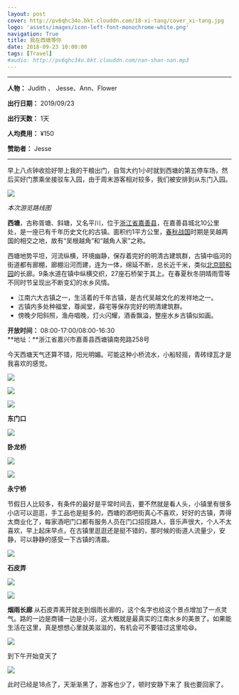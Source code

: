 ```yaml
---
layout: post
cover: http://pv6qhc34o.bkt.clouddn.com/18-xi-tang/cover_xi-tang.jpg
logo: 'assets/images/icon-left-font-monochrome-white.png'
navigation: True
title: 我在西塘等你
date: 2018-09-23 10:00:00
tags: [Travel]
#audio: http://pv6qhc34o.bkt.clouddn.com/nan-shan-nan.mp3
---
```


------

**人物：** Judith 、 Jesse、Ann、Flower

**出行日期：** 2019/09/23

**出行天数：** 1天

**人均费用：** ¥150

**赞助者：** Jesse

------

​早上八点钟收拾好带上我的干粮出门，自驾大约1小时就到西塘的第五停车场，然后买好门票乘坐接驳车入园，由于周末游客相对较多，我们被安排到从东门入园。

![](http://pv6qhc34o.bkt.clouddn.com/18-xi-tang/Snipaste_2019-08-02_14-39-21.png)

*本次游览路线图*

​**西塘**，古称胥塘、斜塘，又名平川，位于[浙江省](https://zh.wikipedia.org/wiki/浙江省)[嘉善县](https://zh.wikipedia.org/wiki/嘉善县)，在嘉善县城北10公里处，是一座已有千年历史文化的古镇。面积约1平方公里，[春秋](https://zh.wikipedia.org/wiki/春秋)[战国](https://zh.wikipedia.org/wiki/战国)时期是吴越两国的相交之地，故有“吴根越角”和“越角人家”之称。

西塘地势平坦，河流纵横，环境幽静，保存着完好的明清古建筑群，古镇中临河的街道都有廊棚，廊棚沿河而建，连为一体，绵延不断，总长近千米，类似[北京](https://zh.wikipedia.org/wiki/北京)[颐和园](https://zh.wikipedia.org/wiki/颐和园)的长廊。9条水道在镇中纵横交织，27座石桥架于其上。在春夏秋冬阴晴雨雪等不同时节呈现出不断变幻的水乡风情。

- 江南六大古镇之一，生活着的千年古镇，是古代吴越文化的发祥地之一。
- 古镇内多处种福堂，尊闻堂，薛宅等保存完好的明清建筑群。
- 傍晚夕阳斜照，渔舟唱晚，灯火闪耀，酒香飘溢，整座水乡古镇似如画。

**开放时间：** 08:00-17:00/08:00-16:30 <br>
**地址：**浙江省嘉兴市嘉善县西塘镇南苑路258号

今天西塘天气还算不错，阳光明媚。可能这种小桥流水，小船轻摇，青砖绿瓦才是我喜欢的感觉。

![](http://pv6qhc34o.bkt.clouddn.com/18-xi-tang/IMG_9907.JPG)

![](http://pv6qhc34o.bkt.clouddn.com/18-xi-tang/IMG_1621.jpg)

![](http://pv6qhc34o.bkt.clouddn.com/18-xi-tang/IMG_1622.jpg)

**东门口**

![](http://pv6qhc34o.bkt.clouddn.com/18-xi-tang/IMG_1645.jpg)

**卧龙桥**

![](http://pv6qhc34o.bkt.clouddn.com/18-xi-tang/IMG_1629.jpg)

![](http://pv6qhc34o.bkt.clouddn.com/18-xi-tang/IMG_1626.jpg)

**永宁桥**

节假日人比较多，有条件的最好是平常时间去，要不然就是看人头，小镇里有很多小店可以逛逛，手工品也是挺多的，西塘的酒吧街真心不喜欢，好好的古镇，弄得太商业化了，每家酒吧门口都有服务人员在门口招揽路人，音乐声很大，个人不太喜欢，早上起床早点，在古镇里逛逛还是挺不错的，那时候的街道人流量少，安静，可以静静的感受一下古镇的清晨。

![](http://pv6qhc34o.bkt.clouddn.com/18-xi-tang/IMG_9906.JPG)

**石皮弄**

![](http://pv6qhc34o.bkt.clouddn.com/18-xi-tang/IMG_9905.JPG)

![](http://pv6qhc34o.bkt.clouddn.com/18-xi-tang/IMG_9908.jpg)

**烟雨长廊**
从石皮弄离开就走到烟雨长廊的，这个名字也给这个景点增加了一点灵气。路的一边是商铺一边是小河，这大概就是最真实的江南水乡的美景了。如果能生活在这里，真是想想心里就美滋滋的，有机会可不要错过这里哈😄。


![](http://pv6qhc34o.bkt.clouddn.com/18-xi-tang/IMG_1347.jpg)

到下午开始变天了

![](http://pv6qhc34o.bkt.clouddn.com/18-xi-tang/IMG_1655.jpg)

此时已经是18点了，天渐渐黑了，游客也少了，顿时安静下来了 我也要回家了。

